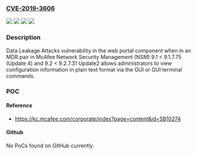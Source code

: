 ### [CVE-2019-3606](https://cve.mitre.org/cgi-bin/cvename.cgi?name=CVE-2019-3606)
![](https://img.shields.io/static/v1?label=Product&message=McAfee%20Network%20Security%20Manager%20(NSM)&color=blue)
![](https://img.shields.io/static/v1?label=Version&message=9.1%20&color=brightgreen)
![](https://img.shields.io/static/v1?label=Version&message=9.2%20&color=brightgreen)
![](https://img.shields.io/static/v1?label=Vulnerability&message=Data%20Leakage%20Attacks%20vulnerability&color=brightgreen)

### Description

Data Leakage Attacks vulnerability in the web portal component when in an MDR pair in McAfee Network Security Management (NSM) 9.1 < 9.1.7.75 (Update 4) and 9.2 < 9.2.7.31 Update2 allows administrators to view configuration information in plain text format via the GUI or GUI terminal commands.

### POC

#### Reference
- https://kc.mcafee.com/corporate/index?page=content&id=SB10274

#### Github
No PoCs found on GitHub currently.

